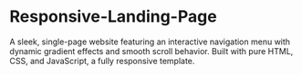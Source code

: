 # Responsive-Landing-Page
A sleek, single-page website featuring an interactive navigation menu with dynamic gradient effects and smooth scroll behavior. Built with pure HTML, CSS, and JavaScript, a fully responsive template.
